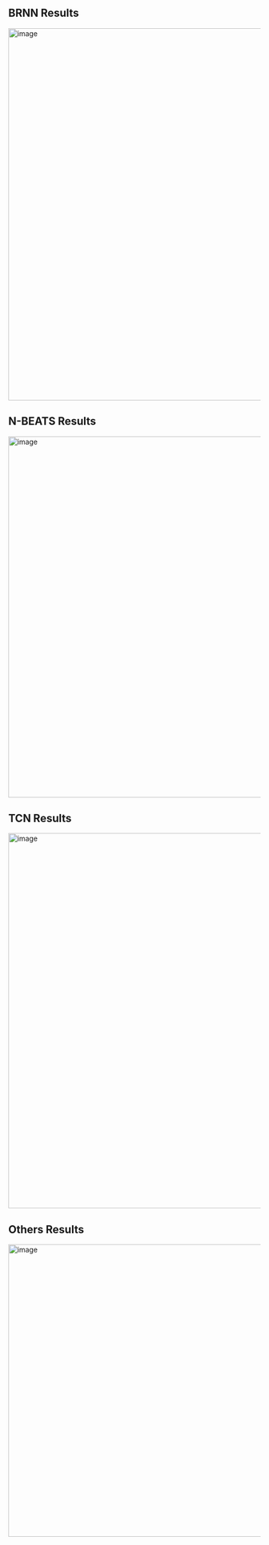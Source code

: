 <h2>BRNN Results</h2>
<img width="743" alt="image" src="https://github.com/EunjinAn/TimeSeries_Project/assets/112074208/d0b2c1cf-8841-4d5f-8dca-a6f30a55f353">

<h2>N-BEATS Results</h2>
<img width="721" alt="image" src="https://github.com/EunjinAn/TimeSeries_Project/assets/112074208/d1e6adc5-40aa-4734-ab6a-c6ecea2c85d8">

<h2>TCN Results</h2>
<img width="749" alt="image" src="https://github.com/EunjinAn/TimeSeries_Project/assets/112074208/41d28b2c-3bd3-4de6-b2ab-a6a8280308cb">

<h2>Others Results</h2>
<img width="584" alt="image" src="https://github.com/EunjinAn/TimeSeries_Project/assets/112074208/23b2b4b1-0074-46ed-a6ba-63cdcf6c66c3">
